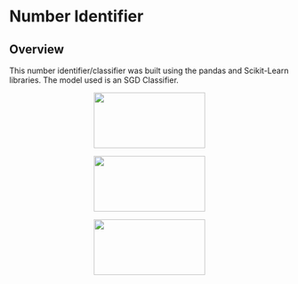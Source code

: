 # Number Identifier
## Overview

This number identifier/classifier was built using the pandas and Scikit-Learn libraries. 
The model used is an SGD Classifier.

<p align="center">
  <img height="100" width="200" src="https://github.com/user-attachments/assets/9c446aec-1852-4ae6-889c-0d9823805866">
</p>

<p align="center">
  <img height="100" width="200" src="https://github.com/user-attachments/assets/6ad2f760-4045-437d-979f-d2914275da57">
</p>

<p align="center">
  <img height="100" width="200" src="https://github.com/user-attachments/assets/9164b07e-6941-4950-830e-fa7d1283da2e">
</p>
